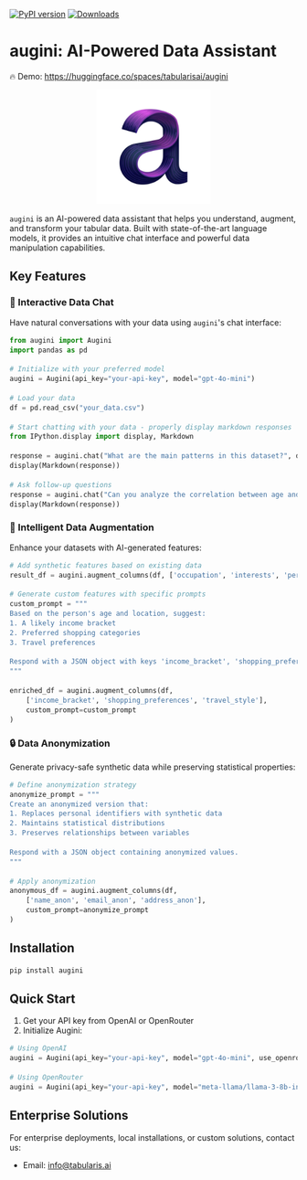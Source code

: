 [![PyPI version](https://badge.fury.io/py/augini.svg)](https://badge.fury.io/py/augini) [![Downloads](https://static.pepy.tech/badge/augini)](https://pepy.tech/project/augini)

# augini: AI-Powered Data Assistant

🔥  Demo: https://huggingface.co/spaces/tabularisai/augini

<p align="center">
  <img src="img/logo_augini.png" alt="augini logo" width="200"/>
</p>

`augini` is an AI-powered data assistant that helps you understand, augment, and transform your tabular data. Built with state-of-the-art language models, it provides an intuitive chat interface and powerful data manipulation capabilities.

## Key Features

### 🤖 Interactive Data Chat

Have natural conversations with your data using `augini`'s chat interface:

```python
from augini import Augini
import pandas as pd

# Initialize with your preferred model
augini = Augini(api_key="your-api-key", model="gpt-4o-mini")

# Load your data
df = pd.read_csv("your_data.csv")

# Start chatting with your data - properly display markdown responses
from IPython.display import display, Markdown

response = augini.chat("What are the main patterns in this dataset?", df)
display(Markdown(response))

# Ask follow-up questions
response = augini.chat("Can you analyze the correlation between age and income?", df)
display(Markdown(response))
```

### 🔄 Intelligent Data Augmentation

Enhance your datasets with AI-generated features:

```python
# Add synthetic features based on existing data
result_df = augini.augment_columns(df, ['occupation', 'interests', 'personality_type'])

# Generate custom features with specific prompts
custom_prompt = """
Based on the person's age and location, suggest:
1. A likely income bracket
2. Preferred shopping categories
3. Travel preferences

Respond with a JSON object with keys 'income_bracket', 'shopping_preferences', 'travel_style'.
"""

enriched_df = augini.augment_columns(df, 
    ['income_bracket', 'shopping_preferences', 'travel_style'],
    custom_prompt=custom_prompt
)
```

### 🔒 Data Anonymization

Generate privacy-safe synthetic data while preserving statistical properties:

```python
# Define anonymization strategy
anonymize_prompt = """
Create an anonymized version that:
1. Replaces personal identifiers with synthetic data
2. Maintains statistical distributions
3. Preserves relationships between variables

Respond with a JSON object containing anonymized values.
"""

# Apply anonymization
anonymous_df = augini.augment_columns(df, 
    ['name_anon', 'email_anon', 'address_anon'],
    custom_prompt=anonymize_prompt
)
```

## Installation

```bash
pip install augini
```

## Quick Start

1. Get your API key from OpenAI or OpenRouter
2. Initialize Augini:
```python
# Using OpenAI
augini = Augini(api_key="your-api-key", model="gpt-4o-mini", use_openrouter=False)

# Using OpenRouter
augini = Augini(api_key="your-api-key", model="meta-llama/llama-3-8b-instruct", use_openrouter=True)
```

## Enterprise Solutions

For enterprise deployments, local installations, or custom solutions, contact us:
- Email: info@tabularis.ai
